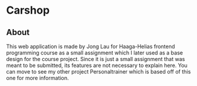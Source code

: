 # Carshop

<h2>About</h2>
This web application is made by Jong Lau for Haaga-Helias frontend programming course as a small assignment which I later used as a base design for the course project.
Since it is just a small assignment that was meant to be submitted, its features are not necessary to explain here. You can move to see my other project Personaltrainer which is based off of this one for more information.
